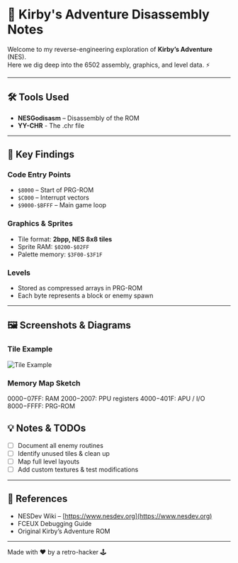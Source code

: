 # 📝 Kirby's Adventure Disassembly Notes

Welcome to my reverse-engineering exploration of **Kirby’s Adventure** (NES).  
Here we dig deep into the 6502 assembly, graphics, and level data. ⚡

---

## 🛠 Tools Used

- **NESGodisasm** – Disassembly of the ROM
- **YY-CHR** - The .chr file

---

## 🔹 Key Findings

### Code Entry Points
- `$8000` – Start of PRG-ROM
- `$C000` – Interrupt vectors
- `$9000-$BFFF` – Main game loop

### Graphics & Sprites
- Tile format: **2bpp, NES 8x8 tiles**
- Sprite RAM: `$0200-$02FF`  
- Palette memory: `$3F00-$3F1F`

### Levels
- Stored as compressed arrays in PRG-ROM
- Each byte represents a block or enemy spawn

---

## 🖼 Screenshots & Diagrams

### Tile Example
![Tile Example](https://via.placeholder.com/150x150.png?text=Kirby+Tile)

### Memory Map Sketch
$0000-$07FF: RAM
$2000-$2007: PPU registers
$4000-$401F: APU / I/O
$8000-$FFFF: PRG-ROM


## 💡 Notes & TODOs

- [ ] Document all enemy routines
- [ ] Identify unused tiles & clean up
- [ ] Map full level layouts
- [ ] Add custom textures & test modifications

---

## 📖 References

- NESDev Wiki – [https://www.nesdev.org](https://www.nesdev.org)  
- FCEUX Debugging Guide  
- Original Kirby’s Adventure ROM

---

Made with ❤️ by a retro-hacker 🕹
